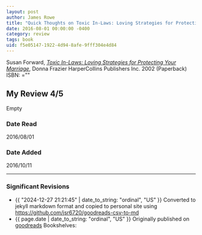 ```yaml
---
layout: post
author: James Rowe
title: "Quick Thoughts on Toxic In-Laws: Loving Strategies for Protecting Your Marriage"
date: 2016-08-01 00:00:00 -0400
category: review
tags: book 
uid: f5e05147-1922-4d94-8afe-9fff304e4d84
---
```


Susan Forward, *[Toxic In-Laws: Loving Strategies for Protecting Your Marriage](https://www.goodreads.com/book/show/534108)*, Donna Frazier HarperCollins Publishers Inc. 2002 (Paperback) ISBN: =""

## My Review 4/5

Empty

### Date Read
2016/08/01

### Date Added
2016/10/11

---

### Significant Revisions

- {{ "2024-12-27 21:21:45" | date_to_string: "ordinal", "US" }} Converted to jekyll markdown format and copied to personal site using <https://github.com/jsr6720/goodreads-csv-to-md>
- {{ page.date | date_to_string: "ordinal", "US" }} Originally published on [goodreads](https://www.goodreads.com) Bookshelves: 
